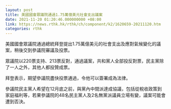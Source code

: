```yaml
---
layout: post
title: 美國國會眾議院通過1.75萬億美元社會支出議案
date: 2021-11-20 01:20:46.000000000 +08:00
link: https://news.rthk.hk/rthk/ch/component/k2/1620659-20211120.htm
categories: rthk
---
```


美國國會眾議院通過總統拜登提出1.75萬億美元的社會支出及應對氣候變化的議案，稍後交到參議院審議及投票。

眾議院以220票支持、213票反對，通過議案，共和黨人全部投反對票，民主黨除了一人之外，其他人都投贊成票。

拜登表示，期望參議院盡快投票通過，令他可以簽署成為法律。

參議院民主黨人希望在12月底之前，與黨內中間派達成協議，包括從稅收政策到家庭福利等，若果參議院的48名民主黨人及2名無黨派議員立場有變，議案可能會遭到否決。
